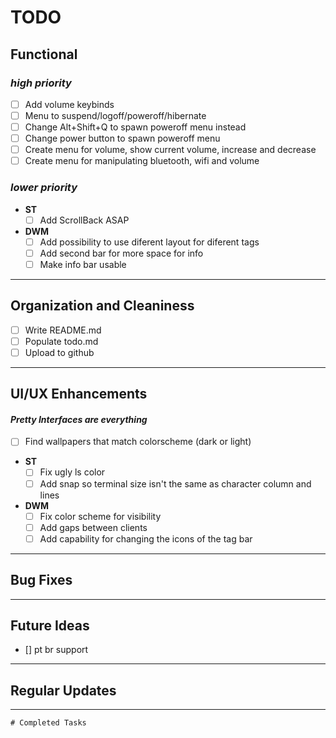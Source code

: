 # TODO

## Functional  

### _high priority_  

 * [ ] Add volume keybinds
 * [ ] Menu to suspend/logoff/poweroff/hibernate
 * [ ] Change Alt+Shift+Q to spawn poweroff menu instead
 * [ ] Change power button to spawn poweroff menu
 * [ ] Create menu for volume, show current volume, increase and decrease
 * [ ] Create menu for manipulating bluetooth, wifi and volume

### _lower priority_  

 * **ST**
   * [ ] Add ScrollBack ASAP

 * **DWM**  
   * [ ] Add possibility to use diferent layout for diferent tags
   * [ ] Add second bar for more space for info
   * [ ] Make info bar usable

---  

## Organization and Cleaniness

 * [ ] Write README.md
 * [ ] Populate todo.md
 * [ ] Upload to github

---

## UI/UX Enhancements  
#### _Pretty Interfaces are everything_

 * [ ] Find wallpapers that match colorscheme (dark or light)

 * **ST**  
   * [ ] Fix ugly ls color
   * [ ] Add snap so terminal size isn\'t the same as character column and lines

 * **DWM**
   * [ ] Fix color scheme for visibility
   * [ ] Add gaps between clients
   * [ ] Add capability for changing the icons of the tag bar

---

## Bug Fixes

---

## Future Ideas

 * [] pt br support

---

## Regular Updates

---

```text
# Completed Tasks
```
